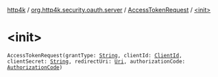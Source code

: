 [http4k](../../index.md) / [org.http4k.security.oauth.server](../index.md) / [AccessTokenRequest](index.md) / [&lt;init&gt;](./-init-.md)

# &lt;init&gt;

`AccessTokenRequest(grantType: `[`String`](https://kotlinlang.org/api/latest/jvm/stdlib/kotlin/-string/index.html)`, clientId: `[`ClientId`](../-client-id/index.md)`, clientSecret: `[`String`](https://kotlinlang.org/api/latest/jvm/stdlib/kotlin/-string/index.html)`, redirectUri: `[`Uri`](../../org.http4k.core/-uri/index.md)`, authorizationCode: `[`AuthorizationCode`](../-authorization-code/index.md)`)`